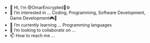 - 👋 Hi, I’m @OmarEncrypted🧪⚙
- 👀 I’m interested in ... Coding, Programming, Software Development, Game Development🎮🔪
- 🌱 I’m currently learning ... Programming languages
- 💞️ I’m looking to collaborate on ...
- 📫 How to reach me ...

<!---
OmarEncrypted/OmarEncrypted is a ✨ special ✨ repository because its `README.md` (this file) appears on your GitHub profile.
You can click the Preview link to take a look at your changes.
--->
